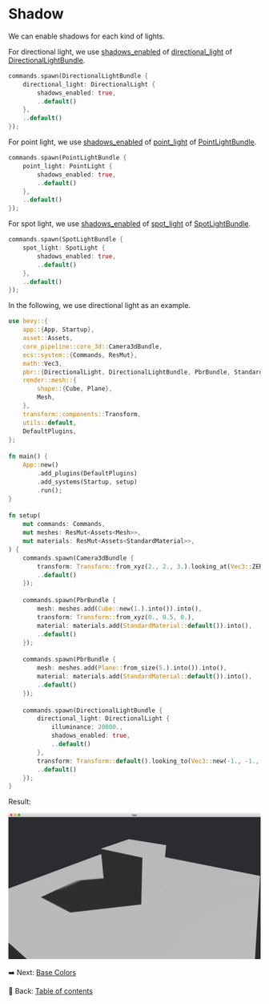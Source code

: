 # Shadow

We can enable shadows for each kind of lights.

For directional light, we use [shadows_enabled](https://docs.rs/bevy/latest/bevy/pbr/struct.DirectionalLight.html#structfield.shadows_enabled) of [directional_light](https://docs.rs/bevy/latest/bevy/pbr/struct.DirectionalLightBundle.html#structfield.directional_light) of [DirectionalLightBundle](https://docs.rs/bevy/latest/bevy/pbr/struct.DirectionalLightBundle.html).

```rust
commands.spawn(DirectionalLightBundle {
    directional_light: DirectionalLight {
        shadows_enabled: true,
        ..default()
    },
    ..default()
});
```

For point light, we use [shadows_enabled](https://docs.rs/bevy/latest/bevy/pbr/struct.PointLight.html#structfield.shadows_enabled) of [point_light](https://docs.rs/bevy/latest/bevy/pbr/struct.PointLightBundle.html#structfield.point_light) of [PointLightBundle](https://docs.rs/bevy/latest/bevy/pbr/struct.PointLightBundle.html).

```rust
commands.spawn(PointLightBundle {
    point_light: PointLight {
        shadows_enabled: true,
        ..default()
    },
    ..default()
});
```

For spot light, we use [shadows_enabled](https://docs.rs/bevy/latest/bevy/pbr/struct.SpotLight.html#structfield.shadows_enabled) of [spot_light](https://docs.rs/bevy/latest/bevy/pbr/struct.SpotLightBundle.html#structfield.spot_light) of [SpotLightBundle](https://docs.rs/bevy/latest/bevy/pbr/struct.SpotLightBundle.html).

```rust
commands.spawn(SpotLightBundle {
    spot_light: SpotLight {
        shadows_enabled: true,
        ..default()
    },
    ..default()
});
```

In the following, we use directional light as an example.

```rust
use bevy::{
    app::{App, Startup},
    asset::Assets,
    core_pipeline::core_3d::Camera3dBundle,
    ecs::system::{Commands, ResMut},
    math::Vec3,
    pbr::{DirectionalLight, DirectionalLightBundle, PbrBundle, StandardMaterial},
    render::mesh::{
        shape::{Cube, Plane},
        Mesh,
    },
    transform::components::Transform,
    utils::default,
    DefaultPlugins,
};

fn main() {
    App::new()
        .add_plugins(DefaultPlugins)
        .add_systems(Startup, setup)
        .run();
}

fn setup(
    mut commands: Commands,
    mut meshes: ResMut<Assets<Mesh>>,
    mut materials: ResMut<Assets<StandardMaterial>>,
) {
    commands.spawn(Camera3dBundle {
        transform: Transform::from_xyz(2., 2., 3.).looking_at(Vec3::ZERO, Vec3::Y),
        ..default()
    });

    commands.spawn(PbrBundle {
        mesh: meshes.add(Cube::new(1.).into()).into(),
        transform: Transform::from_xyz(0., 0.5, 0.),
        material: materials.add(StandardMaterial::default()).into(),
        ..default()
    });

    commands.spawn(PbrBundle {
        mesh: meshes.add(Plane::from_size(5.).into()).into(),
        material: materials.add(StandardMaterial::default()).into(),
        ..default()
    });

    commands.spawn(DirectionalLightBundle {
        directional_light: DirectionalLight {
            illuminance: 20000.,
            shadows_enabled: true,
            ..default()
        },
        transform: Transform::default().looking_to(Vec3::new(-1., -1., 1.), Vec3::Y),
        ..default()
    });
}
```

Result:

![Shadow](./pic/shadow.png)

:arrow_right:  Next: [Base Colors](./base_colors.md)

:blue_book: Back: [Table of contents](./../README.md)
